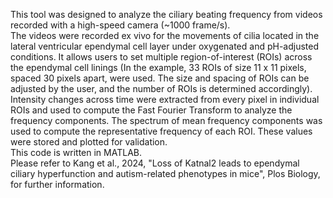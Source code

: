 This tool was designed to analyze the ciliary beating frequency from videos recorded with a high-speed camera (~1000 frame/s).    
The videos were recorded ex vivo for the movements of cilia located in the lateral ventricular ependymal cell layer under oxygenated and pH-adjusted conditions. It allows users to set multiple region-of-interest (ROIs) across the ependymal cell linings (In the example, 33 ROIs of size 11 x 11 pixels, spaced 30 pixels apart, were used. The size and spacing of ROIs can be adjusted by the user, and the number of ROIs is determined accordingly). Intensity changes across time were extracted from every pixel in individual ROIs and used to compute the Fast Fourier Transform to analyze the frequency components. The spectrum of mean frequency components was used to compute the representative frequency of each ROI. These values were stored and plotted for validation.    
This code is written in MATLAB.    
Please refer to Kang et al., 2024, "Loss of Katnal2 leads to ependymal ciliary hyperfunction and autism-related phenotypes in mice", Plos Biology, for further information.

